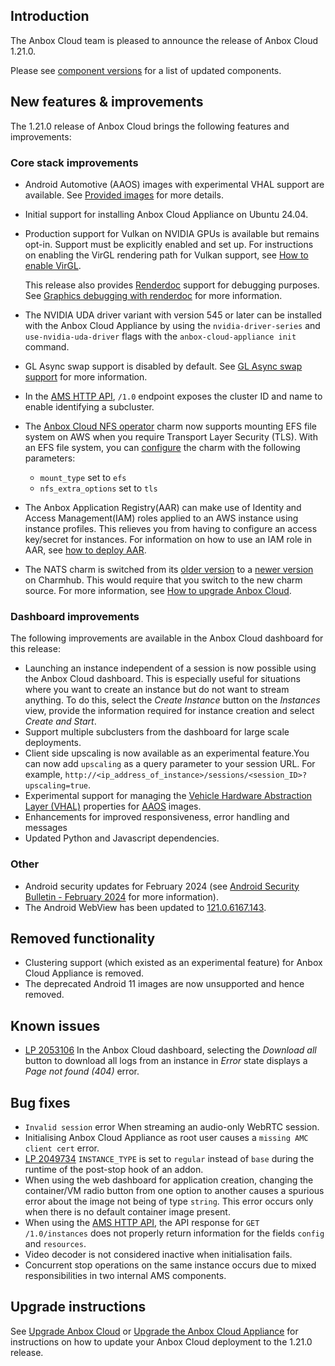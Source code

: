 ## Introduction

The Anbox Cloud team is pleased to announce the release of Anbox Cloud 1.21.0.

Please see [component versions](https://anbox-cloud.io/docs/reference/component-versions) for a list of updated components.

## New features & improvements

The 1.21.0 release of Anbox Cloud brings the following features and improvements:

### Core stack improvements

* Android Automotive (AAOS) images with experimental VHAL support are available. See [Provided images](https://anbox-cloud.io/docs/reference/provided-images) for more details.
* Initial support for installing Anbox Cloud Appliance on Ubuntu 24.04.<!--AC-2229-->
* Production support for Vulkan on NVIDIA GPUs is available but remains opt-in. Support must be explicitly enabled and set up. For instructions on enabling the VirGL rendering path for Vulkan support, see [How to enable VirGL](https://anbox-cloud.io/docs/howto/anbox/enable-virgl).<!--AC-2152-->

  This release also provides [Renderdoc](https://github.com/baldurk/renderdoc) support for debugging purposes. See [Graphics debugging with renderdoc](https://anbox-cloud.io/docs/howto/android/graphics-debugging-with-renderdoc) for more information. <!--AC-2093-->
* The NVIDIA UDA driver variant with version 545 or later can be installed with the Anbox Cloud Appliance by using the `nvidia-driver-series` and `use-nvidia-uda-driver` flags with the `anbox-cloud-appliance init` command.  <!--AC-2259-->
* GL Async swap support is disabled by default. See [GL Async swap support](https://discourse.ubuntu.com/t/ams-configuration/20872#gl-async-swap-support-11) for more information.<!--AC-2228-->
* In the [AMS HTTP API](https://canonical.github.io/anbox-cloud.github.com/latest/ams/), `/1.0` endpoint exposes the cluster ID and name to enable identifying a subcluster.<!--AC-2148-->
* The [Anbox Cloud NFS operator](https://github.com/canonical/anbox-cloud-nfs-operator) charm now supports mounting EFS file system on AWS when you require Transport Layer Security (TLS). With an EFS file system, you can [configure](https://github.com/canonical/anbox-cloud-nfs-operator/blob/main/config.yaml) the charm with the following parameters:<!--AC-2119/2001-->
  - `mount_type` set to `efs`
  - `nfs_extra_options` set to `tls`
* The Anbox Application Registry(AAR) can make use of Identity and Access Management(IAM) roles applied to an AWS instance using instance profiles. This relieves you from having to configure an access key/secret for instances. For information on how to use an IAM role in AAR, see [how to deploy AAR](https://anbox-cloud.io/docs/howto/aar/deploy). <!--AC-2025/1700-->
* The NATS charm is switched from its [older version](https://charmhub.io/nats-charmers-nats) to a [newer version](https://charmhub.io/nats) on Charmhub. This would require that you switch to the new charm source. For more information, see [How to upgrade Anbox Cloud](https://discourse.ubuntu.com/t/how-to-upgrade-anbox-cloud/17750).

### Dashboard improvements

The following improvements are available in the Anbox Cloud dashboard for this release:

* Launching an instance independent of a session is now possible using the Anbox Cloud dashboard.  This is especially useful for situations where you want to create an instance but do not want to stream anything. To do this, select the *Create Instance* button on the *Instances* view, provide the information required for instance creation and select *Create and Start*.
* Support multiple subclusters from the dashboard for large scale deployments.
* Client side upscaling is now available as an experimental feature.You can now add `upscaling` as a query parameter to your session URL. For example, `http://<ip_address_of_instance>/sessions/<session_ID>?upscaling=true`.
* Experimental support for managing the [Vehicle Hardware Abstraction Layer (VHAL)](https://source.android.com/docs/automotive/vhal) properties for [AAOS](https://source.android.com/docs/automotive/start/what_automotive) images.
* Enhancements for improved responsiveness, error handling and messages
* Updated Python and Javascript dependencies.

### Other

* Android security updates for February 2024 (see [Android Security Bulletin - February 2024](https://source.android.com/docs/security/bulletin/2024-02-01) for more information).<!--AC-2249-->
* The Android WebView has been updated to [121.0.6167.143](https://chromereleases.googleblog.com/2024/01/chrome-for-android-update_0251787784.html).

## Removed functionality

* Clustering support (which existed as an experimental feature) for Anbox Cloud Appliance is removed.<!--AC-2176-->
* The deprecated Android 11 images are now unsupported and hence removed.<!--AC-2108-->

## Known issues

* [LP 2053106](https://bugs.launchpad.net/anbox-cloud/+bug/2053106) In the Anbox Cloud dashboard, selecting the *Download all* button to download all logs from an instance in *Error* state displays a *Page not found (404)* error.<!--AC-2284-->

## Bug fixes

* `Invalid session` error When streaming an audio-only WebRTC session.<!--AC-2256-->
* Initialising Anbox Cloud Appliance as root user causes a `missing AMC client cert` error. <!--AC-2255-->
* [LP 2049734](https://bugs.launchpad.net/anbox-cloud/+bug/2049734) `INSTANCE_TYPE` is set to `regular` instead of `base` during the runtime of the post-stop hook of an addon.<!--AC-2238-->
* When using the web dashboard for application creation, changing the container/VM radio button from one option to another causes a spurious error about the image not being of type `string`. This error occurs only when there is no default container image present.<!--AC-2178-->
* When using the [AMS HTTP API](https://canonical.github.io/anbox-cloud.github.com/latest/ams/), the API response for `GET /1.0/instances` does not properly return information for the fields `config` and `resources`. <!--AC-2156-->
* Video decoder is not considered inactive when initialisation fails. <!--AC-2071-->
* Concurrent stop operations on the same instance occurs due to mixed responsibilities in two internal AMS components.<!--AC-2167-->

## Upgrade instructions

See [Upgrade Anbox Cloud](https://anbox-cloud.io/docs/howto/update/upgrade-anbox) or [Upgrade the Anbox Cloud Appliance](https://anbox-cloud.io/docs/howto/update/upgrade-appliance) for instructions on how to update your Anbox Cloud deployment to the 1.21.0 release.
